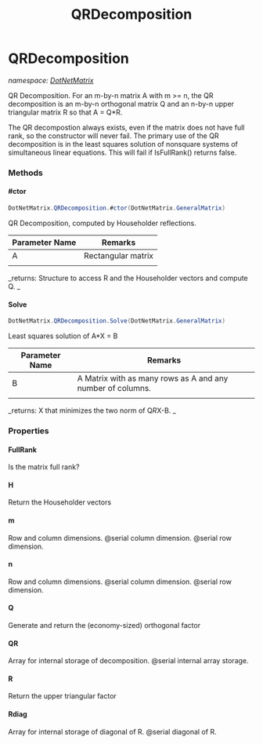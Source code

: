 ﻿---
title: QRDecomposition
---

# QRDecomposition
_namespace: [DotNetMatrix](N-DotNetMatrix.html)_

QR Decomposition.
 For an m-by-n matrix A with m >= n, the QR decomposition is an m-by-n
 orthogonal matrix Q and an n-by-n upper triangular matrix R so that
 A = Q*R.
 
 The QR decompostion always exists, even if the matrix does not have
 full rank, so the constructor will never fail. The primary use of the
 QR decomposition is in the least squares solution of nonsquare systems
 of simultaneous linear equations. This will fail if IsFullRank()
 returns false.

### Methods

#### #ctor
```csharp
DotNetMatrix.QRDecomposition.#ctor(DotNetMatrix.GeneralMatrix)
```
QR Decomposition, computed by Householder reflections.

|Parameter Name|Remarks|
|--------------|-------|
|A|   Rectangular matrix
            |

_returns:      Structure to access R and the Householder vectors and compute Q.
            _

#### Solve
```csharp
DotNetMatrix.QRDecomposition.Solve(DotNetMatrix.GeneralMatrix)
```
Least squares solution of A*X = B

|Parameter Name|Remarks|
|--------------|-------|
|B|   A Matrix with as many rows as A and any number of columns.
            |

_returns:      X that minimizes the two norm of Q*R*X-B.
            _



### Properties

#### FullRank
Is the matrix full rank?
#### H
Return the Householder vectors
#### m
Row and column dimensions.
 @serial column dimension.
 @serial row dimension.
#### n
Row and column dimensions.
 @serial column dimension.
 @serial row dimension.
#### Q
Generate and return the (economy-sized) orthogonal factor
#### QR
Array for internal storage of decomposition.
 @serial internal array storage.
#### R
Return the upper triangular factor
#### Rdiag
Array for internal storage of diagonal of R.
 @serial diagonal of R.


